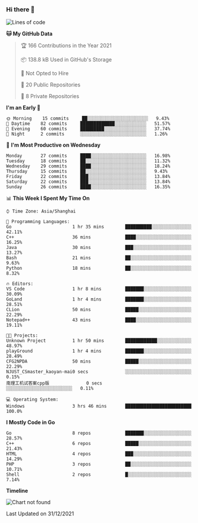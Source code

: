 ### Hi there 👋

<!--
**pinelliar/pinelliar** is a ✨ _special_ ✨ repository because its `README.md` (this file) appears on your GitHub profile.

Here are some ideas to get you started:

- 🔭 I’m currently working on ...
- 🌱 I’m currently learning ...
- 👯 I’m looking to collaborate on ...
- 🤔 I’m looking for help with ...
- 💬 Ask me about ...
- 📫 How to reach me: ...
- 😄 Pronouns: ...
- ⚡ Fun fact: ...
-->

<!--START_SECTION:waka-->
![Lines of code](https://img.shields.io/badge/From%20Hello%20World%20I%27ve%20Written-41%20Thousand%20lines%20of%20code-blue)

**🐱 My GitHub Data** 

> 🏆 166 Contributions in the Year 2021
 > 
> 📦 138.8 kB Used in GitHub's Storage 
 > 
> 🚫 Not Opted to Hire
 > 
> 📜 20 Public Repositories 
 > 
> 🔑 8 Private Repositories  
 > 
**I'm an Early 🐤** 

```text
🌞 Morning    15 commits     ██░░░░░░░░░░░░░░░░░░░░░░░   9.43% 
🌆 Daytime    82 commits     █████████████░░░░░░░░░░░░   51.57% 
🌃 Evening    60 commits     █████████░░░░░░░░░░░░░░░░   37.74% 
🌙 Night      2 commits      ░░░░░░░░░░░░░░░░░░░░░░░░░   1.26%

```
📅 **I'm Most Productive on Wednesday** 

```text
Monday       27 commits     ████░░░░░░░░░░░░░░░░░░░░░   16.98% 
Tuesday      18 commits     ██░░░░░░░░░░░░░░░░░░░░░░░   11.32% 
Wednesday    29 commits     ████░░░░░░░░░░░░░░░░░░░░░   18.24% 
Thursday     15 commits     ██░░░░░░░░░░░░░░░░░░░░░░░   9.43% 
Friday       22 commits     ███░░░░░░░░░░░░░░░░░░░░░░   13.84% 
Saturday     22 commits     ███░░░░░░░░░░░░░░░░░░░░░░   13.84% 
Sunday       26 commits     ████░░░░░░░░░░░░░░░░░░░░░   16.35%

```


📊 **This Week I Spent My Time On** 

```text
⌚︎ Time Zone: Asia/Shanghai

💬 Programming Languages: 
Go                       1 hr 35 mins        ██████████░░░░░░░░░░░░░░░   42.11% 
C++                      36 mins             ████░░░░░░░░░░░░░░░░░░░░░   16.25% 
Java                     30 mins             ███░░░░░░░░░░░░░░░░░░░░░░   13.27% 
Bash                     21 mins             ██░░░░░░░░░░░░░░░░░░░░░░░   9.63% 
Python                   18 mins             ██░░░░░░░░░░░░░░░░░░░░░░░   8.32%

🔥 Editors: 
VS Code                  1 hr 8 mins         ███████░░░░░░░░░░░░░░░░░░   30.09% 
GoLand                   1 hr 4 mins         ███████░░░░░░░░░░░░░░░░░░   28.51% 
CLion                    50 mins             █████░░░░░░░░░░░░░░░░░░░░   22.29% 
Notepad++                43 mins             ████░░░░░░░░░░░░░░░░░░░░░   19.11%

🐱‍💻 Projects: 
Unknown Project          1 hr 50 mins        ████████████░░░░░░░░░░░░░   48.97% 
playGround               1 hr 4 mins         ███████░░░░░░░░░░░░░░░░░░   28.49% 
CFG2NPDA                 50 mins             █████░░░░░░░░░░░░░░░░░░░░   22.29% 
NJUST_CSmaster_kaoyan-mai0 secs              ░░░░░░░░░░░░░░░░░░░░░░░░░   0.15% 
南理工机试答案cpp版              0 secs              ░░░░░░░░░░░░░░░░░░░░░░░░░   0.11%

💻 Operating System: 
Windows                  3 hrs 46 mins       █████████████████████████   100.0%

```

**I Mostly Code in Go** 

```text
Go                       8 repos             ███████░░░░░░░░░░░░░░░░░░   28.57% 
C++                      6 repos             █████░░░░░░░░░░░░░░░░░░░░   21.43% 
HTML                     4 repos             ███░░░░░░░░░░░░░░░░░░░░░░   14.29% 
PHP                      3 repos             ██░░░░░░░░░░░░░░░░░░░░░░░   10.71% 
Shell                    2 repos             █░░░░░░░░░░░░░░░░░░░░░░░░   7.14%

```


**Timeline**

![Chart not found](https://raw.githubusercontent.com/pinelliar/pinelliar/main/charts/bar_graph.png) 


 Last Updated on 31/12/2021
<!--END_SECTION:waka-->
